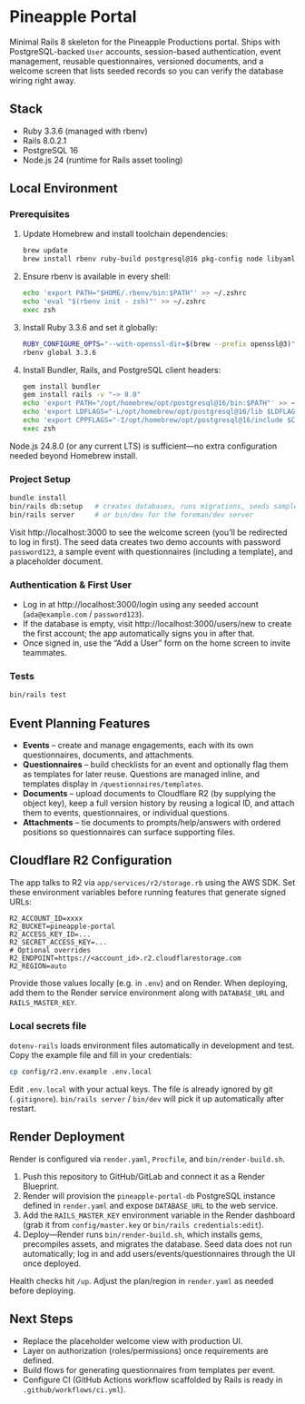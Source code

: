 # Pineapple Portal

Minimal Rails 8 skeleton for the Pineapple Productions portal. Ships with PostgreSQL-backed `User` accounts, session-based authentication, event management, reusable questionnaires, versioned documents, and a welcome screen that lists seeded records so you can verify the database wiring right away.

## Stack
- Ruby 3.3.6 (managed with rbenv)
- Rails 8.0.2.1
- PostgreSQL 16
- Node.js 24 (runtime for Rails asset tooling)

## Local Environment

### Prerequisites
1. Update Homebrew and install toolchain dependencies:
   ```bash
   brew update
   brew install rbenv ruby-build postgresql@16 pkg-config node libyaml libffi
   ```
2. Ensure rbenv is available in every shell:
   ```bash
   echo 'export PATH="$HOME/.rbenv/bin:$PATH"' >> ~/.zshrc
   echo 'eval "$(rbenv init - zsh)"' >> ~/.zshrc
   exec zsh
   ```
3. Install Ruby 3.3.6 and set it globally:
   ```bash
   RUBY_CONFIGURE_OPTS="--with-openssl-dir=$(brew --prefix openssl@3)" rbenv install 3.3.6
   rbenv global 3.3.6
   ```
4. Install Bundler, Rails, and PostgreSQL client headers:
   ```bash
   gem install bundler
   gem install rails -v "~> 8.0"
   echo 'export PATH="/opt/homebrew/opt/postgresql@16/bin:$PATH"' >> ~/.zshrc
   echo 'export LDFLAGS="-L/opt/homebrew/opt/postgresql@16/lib $LDFLAGS"' >> ~/.zshrc
   echo 'export CPPFLAGS="-I/opt/homebrew/opt/postgresql@16/include $CPPFLAGS"' >> ~/.zshrc
   exec zsh
   ```

Node.js 24.8.0 (or any current LTS) is sufficient—no extra configuration needed beyond Homebrew install.

### Project Setup
```bash
bundle install
bin/rails db:setup   # creates databases, runs migrations, seeds sample users
bin/rails server     # or bin/dev for the foreman/dev server
```

Visit http://localhost:3000 to see the welcome screen (you’ll be redirected to log in first). The seed data creates two demo accounts with password `password123`, a sample event with questionnaires (including a template), and a placeholder document.

### Authentication & First User
- Log in at http://localhost:3000/login using any seeded account (`ada@example.com` / `password123`).
- If the database is empty, visit http://localhost:3000/users/new to create the first account; the app automatically signs you in after that.
- Once signed in, use the “Add a User” form on the home screen to invite teammates.

### Tests
```bash
bin/rails test
```

## Event Planning Features

- **Events** – create and manage engagements, each with its own questionnaires, documents, and attachments.
- **Questionnaires** – build checklists for an event and optionally flag them as templates for later reuse. Questions are managed inline, and templates display in `/questionnaires/templates`.
- **Documents** – upload documents to Cloudflare R2 (by supplying the object key), keep a full version history by reusing a logical ID, and attach them to events, questionnaires, or individual questions.
- **Attachments** – tie documents to prompts/help/answers with ordered positions so questionnaires can surface supporting files.

## Cloudflare R2 Configuration

The app talks to R2 via `app/services/r2/storage.rb` using the AWS SDK. Set these environment variables before running features that generate signed URLs:

```
R2_ACCOUNT_ID=xxxx
R2_BUCKET=pineapple-portal
R2_ACCESS_KEY_ID=...
R2_SECRET_ACCESS_KEY=...
# Optional overrides
R2_ENDPOINT=https://<account_id>.r2.cloudflarestorage.com
R2_REGION=auto
```

Provide those values locally (e.g. in `.env`) and on Render. When deploying, add them to the Render service environment along with `DATABASE_URL` and `RAILS_MASTER_KEY`.

### Local secrets file

`dotenv-rails` loads environment files automatically in development and test. Copy the example file and fill in your credentials:

```bash
cp config/r2.env.example .env.local
```

Edit `.env.local` with your actual keys. The file is already ignored by git (`.gitignore`). `bin/rails server` / `bin/dev` will pick it up automatically after restart.

## Render Deployment
Render is configured via `render.yaml`, `Procfile`, and `bin/render-build.sh`.

1. Push this repository to GitHub/GitLab and connect it as a Render Blueprint.
2. Render will provision the `pineapple-portal-db` PostgreSQL instance defined in `render.yaml` and expose `DATABASE_URL` to the web service.
3. Add the `RAILS_MASTER_KEY` environment variable in the Render dashboard (grab it from `config/master.key` or `bin/rails credentials:edit`).
4. Deploy—Render runs `bin/render-build.sh`, which installs gems, precompiles assets, and migrates the database. Seed data does not run automatically; log in and add users/events/questionnaires through the UI once deployed.

Health checks hit `/up`. Adjust the plan/region in `render.yaml` as needed before deploying.

## Next Steps
- Replace the placeholder welcome view with production UI.
- Layer on authorization (roles/permissions) once requirements are defined.
- Build flows for generating questionnaires from templates per event.
- Configure CI (GitHub Actions workflow scaffolded by Rails is ready in `.github/workflows/ci.yml`).
